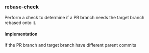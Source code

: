 ### rebase-check

Perform a check to determine if a PR branch needs the target branch rebased onto it.

#### Implementation

If the PR branch and target branch have different parent commits